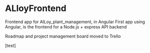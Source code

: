 # ALloyFrontend

Frontend app for AlLoy_plant_management, in Angular
First app using Angular, is the frontend for a Node.js + express API backend

Roadmap and project management board moved to Trello

[test]